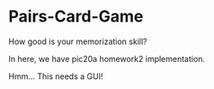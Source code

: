 # Pairs-Card-Game
How good is your memorization skill?

In here, we have pic20a homework2 implementation.

Hmm... This needs a GUI!
